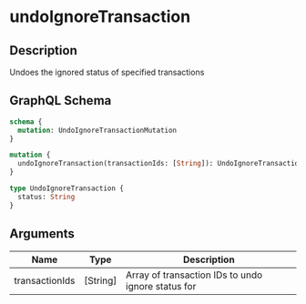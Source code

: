 # undoIgnoreTransaction

## Description
Undoes the ignored status of specified transactions

## GraphQL Schema
```graphql
schema {
  mutation: UndoIgnoreTransactionMutation
}

mutation {
  undoIgnoreTransaction(transactionIds: [String]): UndoIgnoreTransaction
}

type UndoIgnoreTransaction {
  status: String
}
```

## Arguments
| Name | Type | Description |
|------|------|-------------|
| transactionIds | [String] | Array of transaction IDs to undo ignore status for |